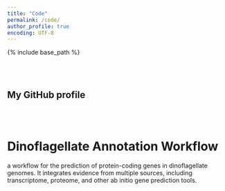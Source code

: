```yaml
---
title: "Code"
permalink: /code/
author_profile: true
encoding: UTF-8
---
```


{% include base_path %}

<style>
ul {
  list-style-type: none;
}

</style>

<br/><br/>

## My GitHub profile

<div class="github-card" data-github="TimothyStephens" data-width="400" data-height="150" data-theme="default"></div>
<script src="//cdn.jsdelivr.net/github-cards/latest/widget.js"></script>

<br/><br/>

# Dinoflagellate Annotation Workflow
a workflow for the prediction of protein-coding genes in dinoflagellate genomes. It integrates evidence from multiple sources, including transcriptome, proteome, and other ab initio gene prediction tools.
<br/><br/>
<div class="github-card" data-github="TimothyStephens/Dinoflagellate_Annotation_Workflow" data-width="400" data-height="279" data-theme="medium"></div>
<script src="//cdn.jsdelivr.net/github-cards/latest/widget.js"></script>
<br/><br/>

